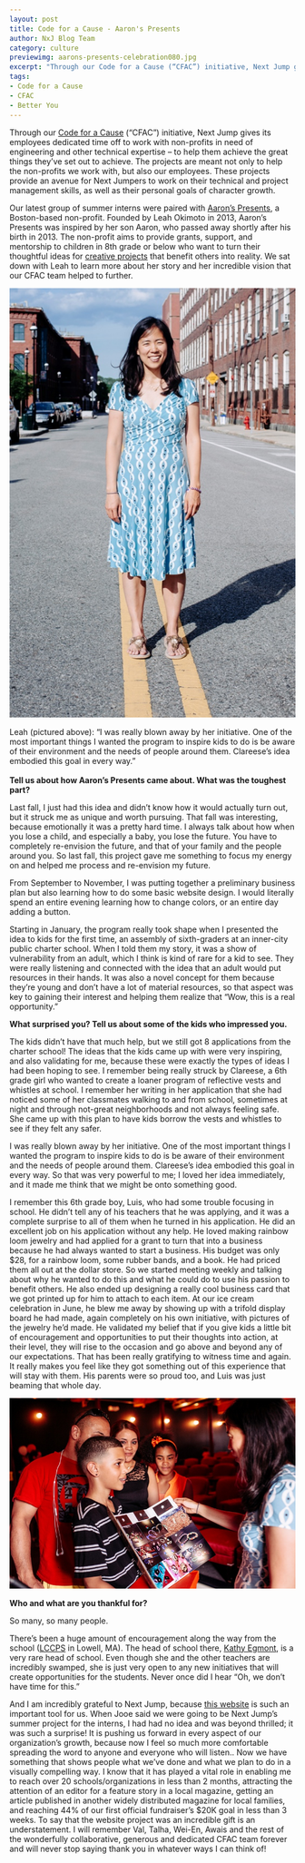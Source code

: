 ```yaml
---
layout: post
title: Code for a Cause - Aaron's Presents
author: NxJ Blog Team
category: culture
previewimg: aarons-presents-celebration080.jpg
excerpt: "Through our Code for a Cause (“CFAC”) initiative, Next Jump gives its employees dedicated time off to work with non-profits.  Learn more about one of our latest projects with Boston-based Aaron's Presents."
tags:
- Code for a Cause
- CFAC
- Better You
---
```


Through our <a href="http://cfac.nextjump.com/" target="_blank">Code for a Cause</a> (“CFAC”) initiative, Next Jump gives its employees dedicated time off to work with non-profits in need of engineering and other technical expertise – to help them achieve the great things they’ve set out to achieve.  The projects are meant not only to help the non-profits we work with, but also our employees.  These projects provide an avenue for Next Jumpers to work on their technical and project management skills, as well as their personal goals of character growth.

Our latest group of summer interns were paired with <a href="http://www.aaronspresents.org/" target="_blank">Aaron’s Presents</a>, a Boston-based non-profit.  Founded by Leah Okimoto in 2013, Aaron’s Presents was inspired by her son Aaron, who passed away shortly after his birth in 2013.  The non-profit aims to provide grants, support, and mentorship to children in 8th grade or below who want to turn their thoughtful ideas for <a href="http://www.aaronspresents.org/projects/" target="blank">creative projects</a> that benefit others into reality.  We sat down with Leah to learn more about her story and her incredible vision that our CFAC team helped to further.

![Leah Okimoto](/images/aarons-presents-celebration107.jpg)

<div class="imgSubtitle">Leah (pictured above): “I was really blown away by her initiative.  One of the most important things I wanted the program to inspire kids to do is be aware of their environment and the needs of people around them. Clareese’s idea embodied this goal in every way.”</div>
<br>
<b>Tell us about how Aaron’s Presents came about.  What was the toughest part?</b>

Last fall, I just had this idea and didn’t know how it would actually turn out, but it struck me as unique and worth pursuing.  That fall was interesting, because emotionally it was a pretty hard time.  I always talk about how when you lose a child, and especially a baby, you lose the future.  You have to completely re-envision the future, and that of your family and the people around you.  So last fall, this project gave me something to focus my energy on and helped me process and re-envision my future.

From September to November, I was putting together a preliminary business plan but also learning how to do some basic website design.  I would literally spend an entire evening learning how to change colors, or an entire day adding a button.

Starting in January, the program really took shape when I presented the idea to kids for the first time, an assembly of sixth-graders at an inner-city public charter school.  When I told them my story, it was a show of vulnerability from an adult, which I think is kind of rare for a kid to see.  They were really listening and connected with the idea that an adult would put resources in their hands.  It was also a novel concept for them because they’re young and don’t have a lot of material resources, so that aspect was key to gaining their interest and helping them realize that “Wow, this is a real opportunity.”

<b>What surprised you?  Tell us about some of the kids who impressed you.</b>

The kids didn’t have that much help, but we still got 8 applications from the charter school!  The ideas that the kids came up with were very inspiring, and also validating for me, because these were exactly the types of ideas I had been hoping to see.  I remember being really struck by Clareese, a 6th grade girl who wanted to create a loaner program of reflective vests and whistles at school.  I remember her writing in her application that she had noticed some of her classmates walking to and from school, sometimes at night and through not-great neighborhoods and not always feeling safe.  She came up with this plan to have kids borrow the vests and whistles to see if they felt any safer.

I was really blown away by her initiative.  One of the most important things I wanted the program to inspire kids to do is be aware of their environment and the needs of people around them. Clareese’s idea embodied this goal in every way.  So that was very powerful to me; I loved her idea immediately, and it made me think that we might be onto something good.

I remember this 6th grade boy, Luis, who had some trouble focusing in school.  He didn’t tell any of his teachers that he was applying, and it was a complete surprise to all of them when he turned in his application.  He did an excellent job on his application without any help.  He loved making rainbow loom jewelry and had applied for a grant to turn that into a business because he had always wanted to start a business.  His budget was only $28, for a rainbow loom, some rubber bands, and a book. He had priced them all out at the dollar store.  So we started meeting weekly and talking about why he wanted to do this and what he could do to use his passion to benefit others. He also ended up designing a really cool business card that we got printed up for him to attach to each item.  At our ice cream celebration in June, he blew me away by showing up with a trifold display board he had made, again completely on his own initiative, with pictures of the jewelry he’d made.  He validated my belief that if you give kids a little bit of encouragement and opportunities to put their thoughts into action, at their level, they will rise to the occasion and go above and beyond any of our expectations. That has been really gratifying to witness time and again.  It really makes you feel like they got something out of this experience that will stay with them.  His parents were so proud too, and Luis was just beaming that whole day.

![Luis](/images/aarons-presents-celebration080.jpg)

<b>Who and what are you thankful for?</b>

So many, so many people.

There’s been a huge amount of encouragement along the way from the school (<a href="http://www.lccps.org/">LCCPS</a> in Lowell, MA).  The head of school there, <a href="http://www.lccps.org/site_res_view_template.aspx?id=ffc54170-c2af-46af-985f-269cfea2fc81" target="blank">Kathy Egmont</a>, is a very rare head of school.  Even though she and the other teachers are incredibly swamped, she is just very open to any new initiatives that will create opportunities for the students.  Never once did I hear “Oh, we don’t have time for this.”

And I am incredibly grateful to Next Jump, because <a href="http://cfac.nextjump.com/project/project?id=aaronspresents" target="blank">this website</a> is such an important tool for us.  When Jooe said we were going to be Next Jump’s summer project for the interns, I had had no idea and was beyond thrilled; it was such a surprise!  It is pushing us forward in every aspect of our organization’s growth, because now I feel so much more comfortable spreading the word to anyone and everyone who will listen..  Now we have something that shows people what we’ve done and what we plan to do in a visually compelling way.  I know that it has played a vital role in enabling me to reach over 20 schools/organizations in less than 2 months, attracting the attention of an editor for a feature story in a local magazine, getting an article published in another widely distributed magazine for local families, and reaching 44% of our first official fundraiser’s $20K goal in less than 3 weeks. To say that the website project was an incredible gift is an understatement. I will remember Val, Talha, Wei-En, Awais and the rest of the wonderfully collaborative, generous and dedicated CFAC team forever and will never stop saying thank you in whatever ways I can think of!
